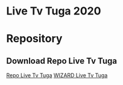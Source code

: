 # Live Tv Tuga 2020
Repository
=======
## Download Repo Live Tv Tuga

[Repo Live Tv Tuga](https://github.com/RuiFerreir/Live-Tv-Tuga-2020/blob/master/Repo/repository.LiveTvTuga/repository.LiveTvTuga-1.5.zip) 
[WIZARD Live Tv Tuga](https://github.com/RuiFerreir/Live-Tv-Tuga-2020/raw/master/Repo/plugin.program.WIZARDLiveTvTuga/plugin.program.WIZARDLiveTvTuga-1.1.1.zip) 
